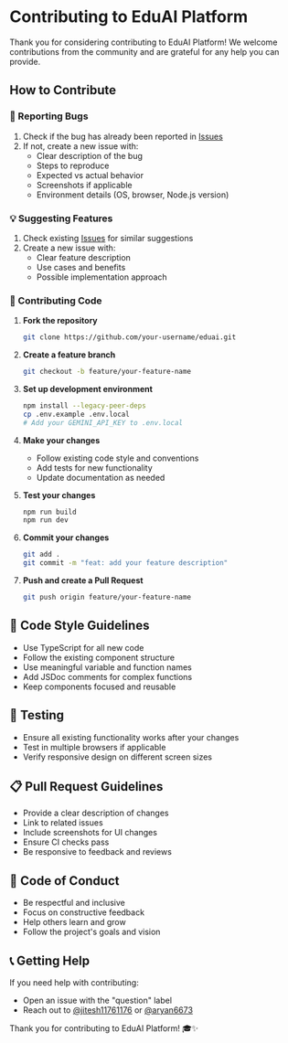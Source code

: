 # Contributing to EduAI Platform

Thank you for considering contributing to EduAI Platform! We welcome contributions from the community and are grateful for any help you can provide.

## How to Contribute

### 🐛 Reporting Bugs

1. Check if the bug has already been reported in [Issues](https://github.com/jitesh11761176/eduai/issues)
2. If not, create a new issue with:
   - Clear description of the bug
   - Steps to reproduce
   - Expected vs actual behavior
   - Screenshots if applicable
   - Environment details (OS, browser, Node.js version)

### 💡 Suggesting Features

1. Check existing [Issues](https://github.com/jitesh11761176/eduai/issues) for similar suggestions
2. Create a new issue with:
   - Clear feature description
   - Use cases and benefits
   - Possible implementation approach

### 🔧 Contributing Code

1. **Fork the repository**
   ```bash
   git clone https://github.com/your-username/eduai.git
   ```

2. **Create a feature branch**
   ```bash
   git checkout -b feature/your-feature-name
   ```

3. **Set up development environment**
   ```bash
   npm install --legacy-peer-deps
   cp .env.example .env.local
   # Add your GEMINI_API_KEY to .env.local
   ```

4. **Make your changes**
   - Follow existing code style and conventions
   - Add tests for new functionality
   - Update documentation as needed

5. **Test your changes**
   ```bash
   npm run build
   npm run dev
   ```

6. **Commit your changes**
   ```bash
   git add .
   git commit -m "feat: add your feature description"
   ```

7. **Push and create a Pull Request**
   ```bash
   git push origin feature/your-feature-name
   ```

## 📝 Code Style Guidelines

- Use TypeScript for all new code
- Follow the existing component structure
- Use meaningful variable and function names
- Add JSDoc comments for complex functions
- Keep components focused and reusable

## 🧪 Testing

- Ensure all existing functionality works after your changes
- Test in multiple browsers if applicable
- Verify responsive design on different screen sizes

## 📋 Pull Request Guidelines

- Provide a clear description of changes
- Link to related issues
- Include screenshots for UI changes
- Ensure CI checks pass
- Be responsive to feedback and reviews

## 🤝 Code of Conduct

- Be respectful and inclusive
- Focus on constructive feedback
- Help others learn and grow
- Follow the project's goals and vision

## 📞 Getting Help

If you need help with contributing:
- Open an issue with the "question" label
- Reach out to [@jitesh11761176](https://github.com/jitesh11761176) or [@aryan6673](https://github.com/aryan6673)

Thank you for contributing to EduAI Platform! 🎓✨